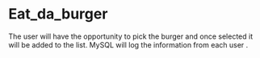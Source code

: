# Eat_da_burger

The user will have the opportunity to pick the burger and once selected it will be added to the list. 
MySQL will log the information from each user .